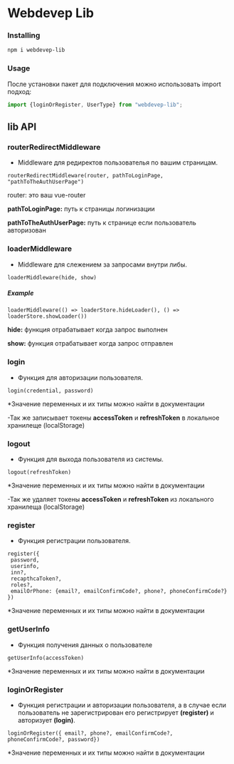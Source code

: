 # Webdevep Lib


### Installing

```bash
npm i webdevep-lib
```

### Usage
После установки пакет для подключения можно использовать import подход:
```javascript
import {loginOrRegister, UserType} from "webdevep-lib";
```

## lib API

### routerRedirectMiddleware
- Middleware для редиректов пользователья по вашим страницам.

```routerRedirectMiddleware(router, pathToLoginPage, "pathToTheAuthUserPage")```

router: это ваш vue-router

**pathToLoginPage:** путь к страницы логинизации

**pathToTheAuthUserPage:** путь к странице если пользователь авторизован

### loaderMiddleware
- Middleware для слежением за запросами внутри либы.

```loaderMiddleware(hide, show)```

##### Example
```loaderMiddleware(() => loaderStore.hideLoader(), () => loaderStore.showLoader())```

**hide:** функция отрабатывает когда запрос выполнен

**show:** функция отрабатывает когда запрос отправлен

### login
- Функция для авторизации пользователя.

```login(credential, password)```

*Значение переменных и их типы можно найти в документации

-Так же записывает токены **accessToken** и **refreshToken** в локальное хранилеще (localStorage)

### logout
- Функция для выхода пользователя из системы.

```logout(refreshToken)```

*Значение переменных и их типы можно найти в документации

-Так же удаляет токены **accessToken** и **refreshToken** из локального хранилеща (localStorage)

### register
- Функция регистрации пользователя.

```
register({
 password, 
 userinfo, 
 inn?, 
 recapthcaToken?, 
 roles?, 
 emailOrPhone: {email?, emailConfirmCode?, phone?, phoneConfirmCode?}
})
```


*Значение переменных и их типы можно найти в документации

### getUserInfo
- Функция получения данных о пользователе

```getUserInfo(accessToken)```

*Значение переменных и их типы можно найти в документации

### loginOrRegister
- Функция регистрации и авторизации пользователя, а в случае если пользователь не зарегистрирован его регистрирует **(register)** и авторизует **(login)**.

```loginOrRegister({ email?, phone?, emailConfirmCode?, phoneConfirmCode?, password})```

*Значение переменных и их типы можно найти в документации

